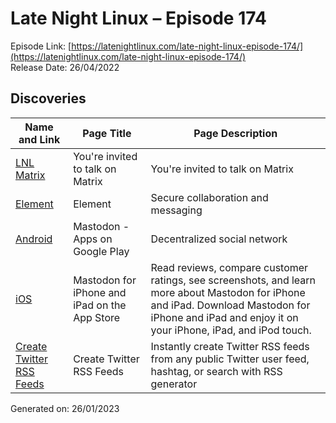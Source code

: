 # Late Night Linux – Episode 174
Episode Link: [https://latenightlinux.com/late-night-linux-episode-174/](https://latenightlinux.com/late-night-linux-episode-174/)  
Release Date: 26/04/2022
## Discoveries

| Name and Link | Page Title | Page Description |
| ----- | ----- | ----- |
| [LNL Matrix](https://matrix.to/#/%23LateNightLinux:matrix.org) | You're invited to talk on Matrix | You're invited to talk on Matrix |
| [Element](https://element.io/) | Element | Secure collaboration and messaging | Element is a Matrix-based end-to-end encrypted messenger and secure collaboration app. It’s decentralised for digital sovereign self-hosting, or through a hosting service such as Element Matrix Services. Element operates on the open Matrix network to provide interoperability and easy connections. |
| [Android](https://play.google.com/store/apps/details?id=org.joinmastodon.android) | Mastodon - Apps on Google Play | Decentralized social network |
| [iOS](https://apps.apple.com/us/app/mastodon-for-iphone/id1571998974) | ‎Mastodon for iPhone and iPad on the App Store | Read reviews, compare customer ratings, see screenshots, and learn more about Mastodon for iPhone and iPad. Download Mastodon for iPhone and iPad and enjoy it on your iPhone, iPad, and iPod touch. |
| [Create Twitter RSS Feeds](https://rss.app/rss-feed/create-twitter-rss-feed) | Create Twitter RSS Feeds | Instantly create Twitter RSS feeds from any public Twitter user feed, hashtag, or search with RSS generator |

Generated on: 26/01/2023
